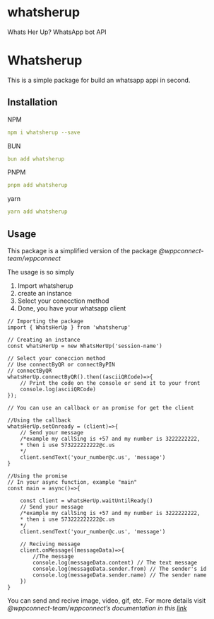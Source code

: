 # whatsherup
Whats Her Up? WhatsApp bot API


# Whatsherup

This is a simple package for build an whatsapp appi in second.

## Installation

NPM

```yaml
npm i whatsherup --save
```

BUN

```yaml
bun add whatsherup
```

PNPM

```yaml
pnpm add whatsherup
```

yarn

```yaml
yarn add whatsherup
```

## Usage

This package is a simplified version of the package *@wppconnect-team/wppconnect*

The usage is so simply

1. Import whatsherup
2. create an instance 
3. Select your conecction method 
4. Done, you have your whatsapp client

```tsx
// Importing the package
import { WhatsHerUp } from 'whatsherup'

// Creating an instance
const whatsHerUp = new WhatsHerUp('session-name')

// Select your coneccion method 
// Use connectByQR or connectByPIN 
// connectByQR
whatsHerUp.connectByQR().then((asciiQRCode)=>{
	// Print the code on the console or send it to your front
	console.log(asciiQRCode)
});

// You can use an callback or an promise for get the client 

//Using the callback 
whatsHerUp.setOnready = (client)=>{
	// Send your message 
	/*example my callSing is +57 and my number is 3222222222, 
	* then i use 573222222222@c.us
	*/
	client.sendText('your_number@c.us', 'message')
}

//Using the promise
// In your async function, example "main"
const main = async()=>{

	const client = whatsHerUp.waitUntilReady()
	// Send your message 
	/*example my callSing is +57 and my number is 3222222222, 
	* then i use 573222222222@c.us
	*/
	client.sendText('your_number@c.us', 'message')
	
	// Reciving message
	client.onMessage((messageData)=>{
		//The message 
		console.log(messageData.content) // The text message
		console.log(messageData.sender.from) // The sender's id 
		console.log(messageData.sender.name) // The sender name
	})
}

```

You can send and recive image, video, gif, etc. For more details visit *@wppconnect-team/wppconnect’s documentation in this [link](https://wppconnect.io/docs/tutorial/basics/creating-client/)*